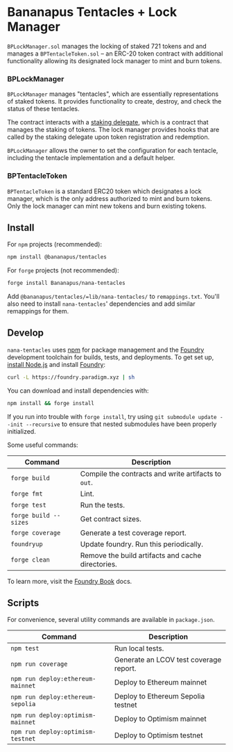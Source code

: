 # Bananapus Tentacles + Lock Manager

`BPLockManager.sol` manages the locking of staked 721 tokens and and manages a `BPTentacleToken.sol` – an ERC-20 token contract with additional functionality allowing its designated lock manager to mint and burn tokens.

### BPLockManager

`BPLockManager` manages "tentacles", which are essentially representations of staked tokens. It provides functionality to create, destroy, and check the status of these tentacles.

The contract interacts with a [staking delegate](https://github.com/Bananapus/bananapus-721-staking-delegate), which is a contract that manages the staking of tokens. The lock manager provides hooks that are called by the staking delegate upon token registration and redemption.

`BPLockManager` allows the owner to set the configuration for each tentacle, including the tentacle implementation and a default helper.

### BPTentacleToken

`BPTentacleToken` is a standard ERC20 token which designates a lock manager, which is the only address authorized to mint and burn tokens. Only the lock manager can mint new tokens and burn existing tokens.

## Install

For `npm` projects (recommended):

```bash
npm install @bananapus/tentacles
```

For `forge` projects (not recommended):

```bash
forge install Bananapus/nana-tentacles
```

Add `@bananapus/tentacles/=lib/nana-tentacles/` to `remappings.txt`. You'll also need to install `nana-tentacles`' dependencies and add similar remappings for them.

## Develop

`nana-tentacles` uses [npm](https://www.npmjs.com/) for package management and the [Foundry](https://github.com/foundry-rs/foundry) development toolchain for builds, tests, and deployments. To get set up, [install Node.js](https://nodejs.org/en/download) and install [Foundry](https://github.com/foundry-rs/foundry):

```bash
curl -L https://foundry.paradigm.xyz | sh
```

You can download and install dependencies with:

```bash
npm install && forge install
```

If you run into trouble with `forge install`, try using `git submodule update --init --recursive` to ensure that nested submodules have been properly initialized.

Some useful commands:

| Command               | Description                                         |
| --------------------- | --------------------------------------------------- |
| `forge build`         | Compile the contracts and write artifacts to `out`. |
| `forge fmt`           | Lint.                                               |
| `forge test`          | Run the tests.                                      |
| `forge build --sizes` | Get contract sizes.                                 |
| `forge coverage`      | Generate a test coverage report.                    |
| `foundryup`           | Update foundry. Run this periodically.              |
| `forge clean`         | Remove the build artifacts and cache directories.   |

To learn more, visit the [Foundry Book](https://book.getfoundry.sh/) docs.

## Scripts

For convenience, several utility commands are available in `package.json`.

| Command                           | Description                            |
| --------------------------------- | -------------------------------------- |
| `npm test`                        | Run local tests.                       |
| `npm run coverage`                | Generate an LCOV test coverage report. |
| `npm run deploy:ethereum-mainnet` | Deploy to Ethereum mainnet             |
| `npm run deploy:ethereum-sepolia` | Deploy to Ethereum Sepolia testnet     |
| `npm run deploy:optimism-mainnet` | Deploy to Optimism mainnet             |
| `npm run deploy:optimism-testnet` | Deploy to Optimism testnet             |
